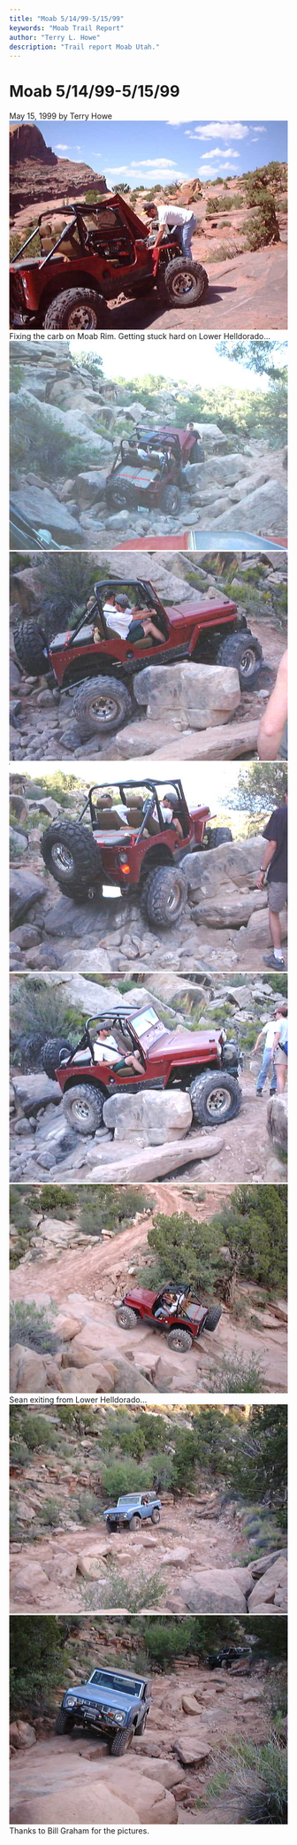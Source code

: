 ```yaml
---
title: "Moab 5/14/99-5/15/99"
keywords: "Moab Trail Report"
author: "Terry L. Howe"
description: "Trail report Moab Utah."
---
```


# Moab 5/14/99-5/15/99
May 15, 1999
by Terry Howe
![Moab](terry.jpg)
Fixing the carb on Moab Rim.
Getting stuck hard on Lower Helldorado...
![Moab](moterry1.jpg)
![Moab](terry12.jpg)
![Moab](terry3.jpg)
![Moab](terry5.jpg)
![Moab](terry6.jpg)
Sean exiting from Lower Helldorado...
![Moab](sean.jpg)
![Moab](sean1.jpg)
Thanks to Bill Graham for the pictures.
